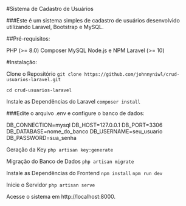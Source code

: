 
#Sistema de Cadastro de Usuários

###Este é um sistema simples de cadastro de usuários desenvolvido utilizando Laravel, Bootstrap e MySQL.

##Pré-requisitos:

PHP (>= 8.0)
Composer
MySQL
Node.js e NPM
Laravel (>= 10)

#Instalação:

Clone o Repositório
`git clone https://github.com/johnnyniwl/crud-usuarios-laravel.git`

`cd crud-usuarios-laravel`

Instale as Dependências do Laravel
`composer install`

###Edite o arquivo .env e configure o banco de dados:

DB_CONNECTION=mysql
DB_HOST=127.0.0.1
DB_PORT=3306
DB_DATABASE=nome_do_banco
DB_USERNAME=seu_usuario
DB_PASSWORD=sua_senha

Geração da Key
`php artisan key:generate`

Migração do Banco de Dados
`php artisan migrate`

Instale as Dependências do Frontend
`npm install`
`npm run dev`

Inicie o Servidor
`php artisan serve`


Acesse o sistema em http://localhost:8000.